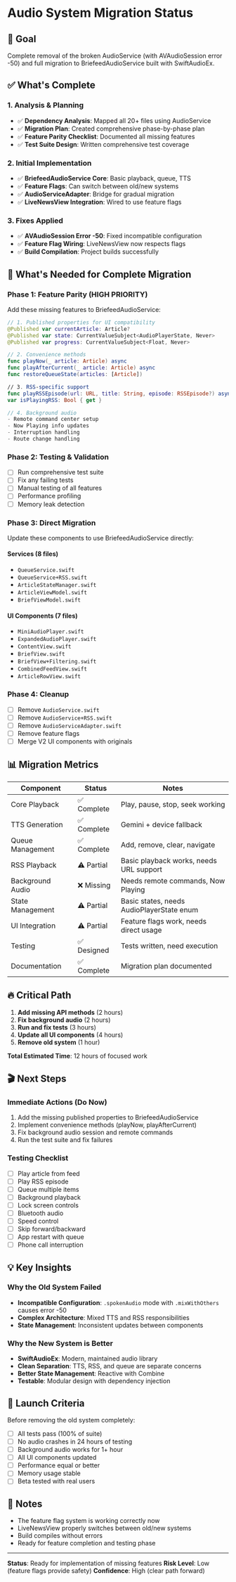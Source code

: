 # Audio System Migration Status

## 🎯 Goal
Complete removal of the broken AudioService (with AVAudioSession error -50) and full migration to BriefeedAudioService built with SwiftAudioEx.

## ✅ What's Complete

### 1. Analysis & Planning
- ✅ **Dependency Analysis**: Mapped all 20+ files using AudioService
- ✅ **Migration Plan**: Created comprehensive phase-by-phase plan
- ✅ **Feature Parity Checklist**: Documented all missing features
- ✅ **Test Suite Design**: Written comprehensive test coverage

### 2. Initial Implementation
- ✅ **BriefeedAudioService Core**: Basic playback, queue, TTS
- ✅ **Feature Flags**: Can switch between old/new systems
- ✅ **AudioServiceAdapter**: Bridge for gradual migration
- ✅ **LiveNewsView Integration**: Wired to use feature flags

### 3. Fixes Applied
- ✅ **AVAudioSession Error -50**: Fixed incompatible configuration
- ✅ **Feature Flag Wiring**: LiveNewsView now respects flags
- ✅ **Build Compilation**: Project builds successfully

## 🚧 What's Needed for Complete Migration

### Phase 1: Feature Parity (HIGH PRIORITY)
Add these missing features to BriefeedAudioService:

```swift
// 1. Published properties for UI compatibility
@Published var currentArticle: Article?
@Published var state: CurrentValueSubject<AudioPlayerState, Never>
@Published var progress: CurrentValueSubject<Float, Never>

// 2. Convenience methods
func playNow(_ article: Article) async
func playAfterCurrent(_ article: Article) async
func restoreQueueState(articles: [Article])

// 3. RSS-specific support
func playRSSEpisode(url: URL, title: String, episode: RSSEpisode?) async
var isPlayingRSS: Bool { get }

// 4. Background audio
- Remote command center setup
- Now Playing info updates
- Interruption handling
- Route change handling
```

### Phase 2: Testing & Validation
- [ ] Run comprehensive test suite
- [ ] Fix any failing tests
- [ ] Manual testing of all features
- [ ] Performance profiling
- [ ] Memory leak detection

### Phase 3: Direct Migration
Update these components to use BriefeedAudioService directly:

#### Services (8 files)
- `QueueService.swift`
- `QueueService+RSS.swift`
- `ArticleStateManager.swift`
- `ArticleViewModel.swift`
- `BriefViewModel.swift`

#### UI Components (7 files)
- `MiniAudioPlayer.swift`
- `ExpandedAudioPlayer.swift`
- `ContentView.swift`
- `BriefView.swift`
- `BriefView+Filtering.swift`
- `CombinedFeedView.swift`
- `ArticleRowView.swift`

### Phase 4: Cleanup
- [ ] Remove `AudioService.swift`
- [ ] Remove `AudioService+RSS.swift`
- [ ] Remove `AudioServiceAdapter.swift`
- [ ] Remove feature flags
- [ ] Merge V2 UI components with originals

## 📊 Migration Metrics

| Component | Status | Notes |
|-----------|--------|-------|
| Core Playback | ✅ Complete | Play, pause, stop, seek working |
| TTS Generation | ✅ Complete | Gemini + device fallback |
| Queue Management | ✅ Complete | Add, remove, clear, navigate |
| RSS Playback | ⚠️ Partial | Basic playback works, needs URL support |
| Background Audio | ❌ Missing | Needs remote commands, Now Playing |
| State Management | ⚠️ Partial | Basic states, needs AudioPlayerState enum |
| UI Integration | ⚠️ Partial | Feature flags work, needs direct usage |
| Testing | ✅ Designed | Tests written, need execution |
| Documentation | ✅ Complete | Migration plan documented |

## 🔥 Critical Path

1. **Add missing API methods** (2 hours)
2. **Fix background audio** (2 hours)
3. **Run and fix tests** (3 hours)
4. **Update all UI components** (4 hours)
5. **Remove old system** (1 hour)

**Total Estimated Time**: 12 hours of focused work

## 🎬 Next Steps

### Immediate Actions (Do Now)
1. Add the missing published properties to BriefeedAudioService
2. Implement convenience methods (playNow, playAfterCurrent)
3. Fix background audio session and remote commands
4. Run the test suite and fix failures

### Testing Checklist
- [ ] Play article from feed
- [ ] Play RSS episode
- [ ] Queue multiple items
- [ ] Background playback
- [ ] Lock screen controls
- [ ] Bluetooth audio
- [ ] Speed control
- [ ] Skip forward/backward
- [ ] App restart with queue
- [ ] Phone call interruption

## 💡 Key Insights

### Why the Old System Failed
- **Incompatible Configuration**: `.spokenAudio` mode with `.mixWithOthers` causes error -50
- **Complex Architecture**: Mixed TTS and RSS responsibilities
- **State Management**: Inconsistent updates between components

### Why the New System is Better
- **SwiftAudioEx**: Modern, maintained audio library
- **Clean Separation**: TTS, RSS, and queue are separate concerns
- **Better State Management**: Reactive with Combine
- **Testable**: Modular design with dependency injection

## 🚀 Launch Criteria

Before removing the old system completely:
- [ ] All tests pass (100% of suite)
- [ ] No audio crashes in 24 hours of testing
- [ ] Background audio works for 1+ hour
- [ ] All UI components updated
- [ ] Performance equal or better
- [ ] Memory usage stable
- [ ] Beta tested with real users

## 📝 Notes

- The feature flag system is working correctly now
- LiveNewsView properly switches between old/new systems
- Build compiles without errors
- Ready for feature completion and testing phase

---

**Status**: Ready for implementation of missing features
**Risk Level**: Low (feature flags provide safety)
**Confidence**: High (clear path forward)